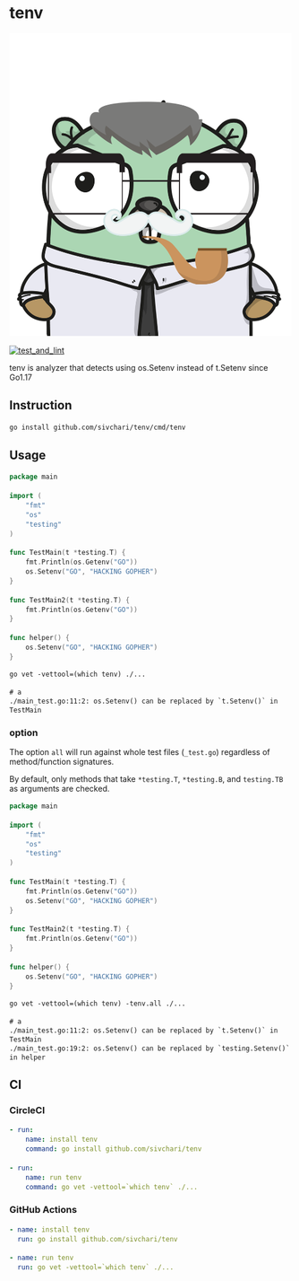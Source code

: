# tenv

![tenv Gopher](./tenv.png "Gopher")


[![test_and_lint](https://github.com/sivchari/tenv/actions/workflows/workflows.yml/badge.svg?branch=main)](https://github.com/sivchari/tenv/actions/workflows/workflows.yml)

tenv is analyzer that detects using os.Setenv instead of t.Setenv since Go1.17

## Instruction

```sh
go install github.com/sivchari/tenv/cmd/tenv
```

## Usage

```go
package main

import (
	"fmt"
	"os"
	"testing"
)

func TestMain(t *testing.T) {
	fmt.Println(os.Getenv("GO"))
	os.Setenv("GO", "HACKING GOPHER")
}

func TestMain2(t *testing.T) {
	fmt.Println(os.Getenv("GO"))
}

func helper() {
	os.Setenv("GO", "HACKING GOPHER")
}
```

```console
go vet -vettool=(which tenv) ./...

# a
./main_test.go:11:2: os.Setenv() can be replaced by `t.Setenv()` in TestMain
```

### option

The option `all` will run against whole test files (`_test.go`) regardless of method/function signatures.  

By default, only methods that take `*testing.T`, `*testing.B`, and `testing.TB` as arguments are checked.

```go
package main

import (
	"fmt"
	"os"
	"testing"
)

func TestMain(t *testing.T) {
	fmt.Println(os.Getenv("GO"))
	os.Setenv("GO", "HACKING GOPHER")
}

func TestMain2(t *testing.T) {
	fmt.Println(os.Getenv("GO"))
}

func helper() {
	os.Setenv("GO", "HACKING GOPHER")
}
```

```console
go vet -vettool=(which tenv) -tenv.all ./...

# a
./main_test.go:11:2: os.Setenv() can be replaced by `t.Setenv()` in TestMain
./main_test.go:19:2: os.Setenv() can be replaced by `testing.Setenv()` in helper
```

## CI

### CircleCI

```yaml
- run:
    name: install tenv
    command: go install github.com/sivchari/tenv

- run:
    name: run tenv
    command: go vet -vettool=`which tenv` ./...
```

### GitHub Actions

```yaml
- name: install tenv
  run: go install github.com/sivchari/tenv

- name: run tenv
  run: go vet -vettool=`which tenv` ./...
```
